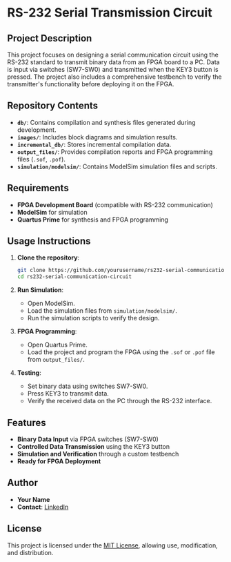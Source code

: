 
# RS-232 Serial Transmission Circuit

## Project Description

This project focuses on designing a serial communication circuit using the RS-232 standard to transmit binary data from an FPGA board to a PC. Data is input via switches (SW7-SW0) and transmitted when the KEY3 button is pressed. The project also includes a comprehensive testbench to verify the transmitter's functionality before deploying it on the FPGA.

## Repository Contents

- **`db/`**: Contains compilation and synthesis files generated during development.
- **`images/`**: Includes block diagrams and simulation results.
- **`incremental_db/`**: Stores incremental compilation data.
- **`output_files/`**: Provides compilation reports and FPGA programming files (`.sof`, `.pof`).
- **`simulation/modelsim/`**: Contains ModelSim simulation files and scripts.

## Requirements

- **FPGA Development Board** (compatible with RS-232 communication)
- **ModelSim** for simulation
- **Quartus Prime** for synthesis and FPGA programming

## Usage Instructions

1. **Clone the repository**:
   ```bash
   git clone https://github.com/yourusername/rs232-serial-communication-circuit.git
   cd rs232-serial-communication-circuit
   ```

2. **Run Simulation**:
   - Open ModelSim.
   - Load the simulation files from `simulation/modelsim/`.
   - Run the simulation scripts to verify the design.

3. **FPGA Programming**:
   - Open Quartus Prime.
   - Load the project and program the FPGA using the `.sof` or `.pof` file from `output_files/`.

4. **Testing**:
   - Set binary data using switches SW7-SW0.
   - Press KEY3 to transmit data.
   - Verify the received data on the PC through the RS-232 interface.

## Features

- **Binary Data Input** via FPGA switches (SW7-SW0)
- **Controlled Data Transmission** using the KEY3 button
- **Simulation and Verification** through a custom testbench
- **Ready for FPGA Deployment**

## Author

- **Your Name**  
- **Contact**: [LinkedIn](https://www.linkedin.com/)

## License

This project is licensed under the [MIT License](LICENSE), allowing use, modification, and distribution.
